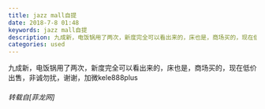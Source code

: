 ```yaml
---
title: jazz mall自提
date: 2018-7-8 01:48
keywords: jazz mall自提
description: 九成新，电饭锅用了两次，新度完全可以看出来的，床也是，商场买的，现在低价出售，非诚勿扰，谢谢，加微kele888plus
categories: used
---
```

<td class="t_f" id="postmessage_1490337">

九成新，电饭锅用了两次，新度完全可以看出来的，床也是，商场买的，现在低价出售，非诚勿扰，谢谢，加微kele888plus</td>
###### 转载自[菲龙网]